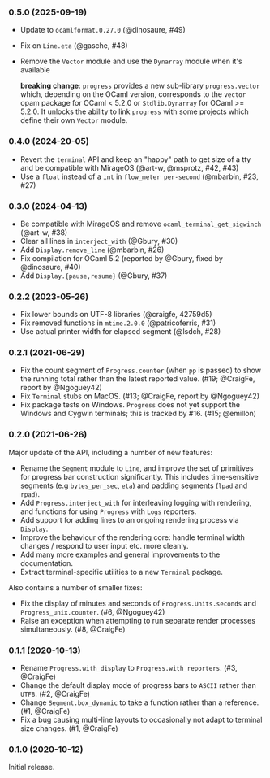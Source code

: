 ### 0.5.0 (2025-09-19)

- Update to `ocamlformat.0.27.0` (@dinosaure, #49)
- Fix on `Line.eta` (@gasche, #48)
- Remove the `Vector` module and use the `Dynarray` module when it's available

  **breaking change**: `progress` provides a new sub-library `progress.vector`
  which, depending on the OCaml version, corresponds to the `vector` opam
  package for OCaml < 5.2.0 or `Stdlib.Dynarray` for OCaml >= 5.2.0. It unlocks
  the ability to link `progress` with some projects which define their own
  `Vector` module.

### 0.4.0 (2024-20-05)

- Revert the `terminal` API and keep an "happy" path to get size of a tty
  and be compatible with MirageOS (@art-w, @msprotz, #42, #43)
- Use a `float` instead of a `int` in `flow_meter per-second` (@mbarbin, #23, #27)

### 0.3.0 (2024-04-13)

- Be compatible with MirageOS and remove `ocaml_terminal_get_sigwinch` (@art-w, #38)
- Clear all lines in `interject_with` (@Gbury, #30)
- Add `Display.remove_line` (@mbarbin, #26)
- Fix compilation for OCaml 5.2 (reported by @Gbury, fixed by @dinosaure, #40)
- Add `Display.{pause,resume}` (@Gbury, #37)

### 0.2.2 (2023-05-26)

- Fix lower bounds on UTF-8 libraries (@craigfe, 42759d5)
- Fix removed functions in `mtime.2.0.0` (@patricoferris, #31)
- Use actual printer width for elapsed segment (@lsdch, #28)

### 0.2.1 (2021-06-29)

- Fix the count segment of `Progress.counter` (when `pp` is passed) to show the
  running total rather than the latest reported value. (#19; @CraigFe, report
  by @Ngoguey42)
- Fix `Terminal` stubs on MacOS. (#13; @CraigFe, report by @Ngoguey42)
- Fix package tests on Windows. `Progress` does not yet support the Windows and
  Cygwin terminals; this is tracked by #16. (#15; @emillon)

### 0.2.0 (2021-06-26)

Major update of the API, including a number of new features:

- Rename the `Segment` module to `Line`, and improve the set of primitives for
  progress bar construction significantly. This includes time-sensitive segments
  (e.g `bytes_per_sec`, `eta`) and padding segments (`lpad` and `rpad`).
- Add `Progress.interject_with` for interleaving logging with rendering, and
  functions for using `Progress` with `Logs` reporters.
- Add support for adding lines to an ongoing rendering process via `Display`.
- Improve the behaviour of the rendering core: handle terminal width changes /
  respond to user input etc. more cleanly.
- Add many more examples and general improvements to the documentation.
- Extract terminal-specific utilities to a new `Terminal` package.

Also contains a number of smaller fixes:

- Fix the display of minutes and seconds of `Progress.Units.seconds` and
  `Progress_unix.counter`. (#6, @Ngoguey42)
- Raise an exception when attempting to run separate render processes
  simultaneously. (#8, @CraigFe)

### 0.1.1 (2020-10-13)

- Rename `Progress.with_display` to `Progress.with_reporters`. (#3, @CraigFe)
- Change the default display mode of progress bars to `ASCII` rather than
  `UTF8`. (#2, @CraigFe)
- Change `Segment.box_dynamic` to take a function rather than a reference. (#1,
  @CraigFe)
- Fix a bug causing multi-line layouts to occasionally not adapt to terminal
  size changes. (#1, @CraigFe)

### 0.1.0 (2020-10-12)

Initial release.
